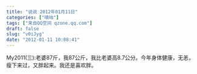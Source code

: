 ```yaml
---
title: "说说 2012年01月11日"
categories: ["嘀咕"]
tags: ["来自QQ空间 qzone.qq.com"]
draft: false
slug: "v0iJyg"
date: "2012-01-11 10:08:41"
---
```


My2011(三):老婆87斤，我87公斤，我比老婆高8.7公分。今年身体健康，无恙，瘦下来过，又胖起来。我还是喜欢胖。

